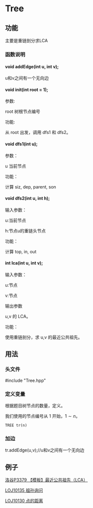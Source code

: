 # Tree

## 功能

主要是重链剖分求LCA

### 函数说明

#### void addEdge(int u, int v);

u和v之间有一个无向边

#### void init(int root = 1);

参数:

root 树根节点编号

功能:

从 root 出发，调用 dfs1 和 dfs2。

#### void dfs1(int u);

参数：

u 当前节点

功能：

计算 siz, dep, parent, son

#### void dfs2(int u, int h);

输入参数：

u:当前节点

h:节点u的重链头节点

功能：

计算 top, in, out

#### int lca(int u, int v);

输入参数：

u:节点

v:节点

输出参数

u,v 的 LCA。

功能：

使用重链剖分，求 u,v 的最近公共祖先。




## 用法

### 头文件
#include "Tree.hpp"

### 定义变量

根据题目树节点的数量，定义。

我们使用的节点编号从 $1$ 开始，$1 \sim n$。

```
TREE tr(n)
```

### 加边
tr.addEdge(u,v);//u和v之间有一个无向边




## 例子

[洛谷P3379 【模板】最近公共祖先（LCA）](https://www.luogu.com.cn/record/176136604)

[LOJ10135 祖孙询问](https://loj.ac/s/2153808)

[LOJ10130 点的距离](https://loj.ac/s/2153817)


